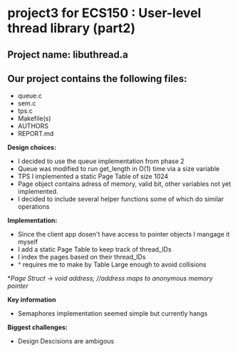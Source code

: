 # project3 for ECS150 : User-level thread library (part2)

## Project name: libuthread.a

## Our project contains the following files:
* queue.c
* sem.c
* tps.c
* Makefile(s)
* AUTHORS
* REPORT.md

**Design choices:**
* I decided to use the queue implementation from phase 2 
* Queue was modified to run get_length in O(1) time via a size variable
* TPS I implemented a static Page Table of size 1024
* Page object contains adress of memory, valid bit, other variables not yet implemented.
* I decided to include several helper functions some of which do similar operations

**Implementation:**
* Since the client app dosen't have access to pointer objects I mangage it myself
* I add a static Page Table to keep track of thread_IDs
* I index the pages based on their thread_IDs
* ^ requires me to make by Table Large enough to avoid collisions

**Page Struct -> void *address; //address maps to anonymous memory pointer**

**Key information**
* Semaphores implementation seemed simple but currently hangs

**Biggest challenges:**
* Design Descisions are ambigous 
